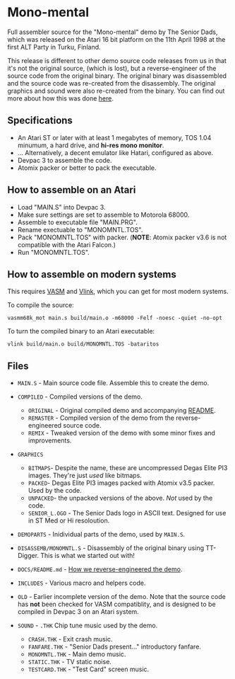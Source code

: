 # Mono-mental

Full assembler source for the "Mono-mental" demo by The Senior Dads, which was released on the Atari 16 bit platform on the 11th April 1998 at the first ALT Party in Turku, Finland.

This release is different to other demo source code releases from us in that it's not the original source, (which is lost), but a reverse-engineer of the source code from the original binary. The original binary was disassembled and the source code was re-created from the disassembly. The original graphics and sound were also re-created from the binary. You can find out more about how this was done [here](https://github.com/theseniordads/monomental/blob/remix/DOCS/README.md).

## Specifications

* An Atari ST or later with at least 1 megabytes of memory, TOS 1.04 minumum, a hard drive, and **hi-res mono monitor**.
* ... Alternatively, a decent emulator like Hatari, configured as above.
* Devpac 3 to assemble the code.
* Atomix packer or better to pack the executable.

## How to assemble on an Atari

* Load "MAIN.S" into Devpac 3.
* Make sure settings are set to assemble to Motorola 68000.
* Assemble to executable file "MAIN.PRG".
* Rename exectuable to "MONOMNTL.TOS".
* Pack "MONOMNTL.TOS" with packer. (**NOTE**: Atomix packer v3.6 is not compatible with the Atari Falcon.)
* Run "MONOMNTL.TOS".

## How to assemble on modern systems

This requires [VASM](http://sun.hasenbraten.de/vasm/https:/) and [Vlink](http://www.compilers.de/vlink.html), which you can get for most modern systems.

To compile the source:

`vasmm68k_mot main.s build/main.o -m68000 -Felf -noesc -quiet -no-opt`

To turn the compiled binary to an Atari executable:

`vlink build/main.o build/MONOMNTL.TOS -bataritos`

## Files

* `MAIN.S` - Main source code file. Assemble this to create the demo.
* `COMPILED` - Compiled versions of the demo.
  * `ORIGINAL` - Original compiled demo and accompanying [README](https://github.com/theseniordads/monomental/blob/remix/COMPILED/ORIGINAL/MONOMNTL.TXT).
  * `REMASTER` - Compiled version of the demo from the reverse-engineered source code.
  * `REMIX` - Tweaked version of the demo with some minor fixes and improvements.
* `GRAPHICS` 
  * `BITMAPS`- Despite the name, these are uncompressed Degas Elite PI3 images. They're just *used* like bitmaps.
  * `PACKED`- Degas Elite PI3 images packed with Atomix v3.5 packer. Used by the code.
  * `UNPACKED`- the unpacked versions of the above. *Not* used by the code.
  * `SENIOR_L.OGO` - The Senior Dads logo in ASCII text. Designed for use in ST Med or Hi resoloution.
* `DEMOPARTS` - Inidividual parts of the demo, used by `MAIN.S`.
* `DISASSEMB/MONOMNTL.S` - Disassembly of the original binary using TT-Digger. This is what we started out with!
* `DOCS/README.md` - [How we reverse-engineered the demo](https://github.com/theseniordads/monomental/blob/remix/DOCS/README.md).
* `INCLUDES` - Various macro and helpers code.
* `OLD` - Earlier incomplete version of the demo. Note that the source code has **not** been checked for VASM compatiblity, and is designed to be compiled in Devpac 3 on an Atari system.

* `SOUND` - `.THK` Chip tune music used by the demo.
  * `CRASH.THK` - Exit crash music.
  * `FANFARE.THK` - "Senior Dads present..." introductory fanfare.
  * `MONOMNTL.THK` - Main demo music.
  * `STATIC.THK` - TV static noise.
  * `TESTCARD.THK` - "Test Card" screen music.
